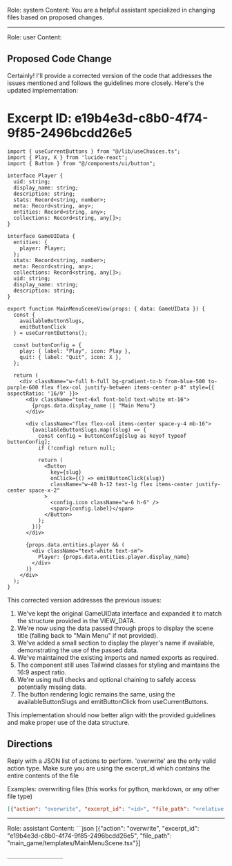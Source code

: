 Role: system
Content: You are a helpful assistant specialized in changing files based on proposed changes.
__________________
Role: user
Content: 
## Proposed Code Change
Certainly! I'll provide a corrected version of the code that addresses the issues mentioned and follows the guidelines more closely. Here's the updated implementation:

# Excerpt ID: e19b4e3d-c8b0-4f74-9f85-2496bcdd26e5
```tsx main_game/templates/MainMenuScene.tsx
import { useCurrentButtons } from "@/lib/useChoices.ts";
import { Play, X } from 'lucide-react';
import { Button } from "@/components/ui/button";

interface Player {
  uid: string;
  display_name: string;
  description: string;
  stats: Record<string, number>;
  meta: Record<string, any>;
  entities: Record<string, any>;
  collections: Record<string, any[]>;
}

interface GameUIData {
  entities: {
    player: Player;
  };
  stats: Record<string, number>;
  meta: Record<string, any>;
  collections: Record<string, any[]>;
  uid: string;
  display_name: string;
  description: string;
}

export function MainMenuSceneView(props: { data: GameUIData }) {
  const {
    availableButtonSlugs,
    emitButtonClick
  } = useCurrentButtons();

  const buttonConfig = {
    play: { label: "Play", icon: Play },
    quit: { label: "Quit", icon: X },
  };

  return (
    <div className="w-full h-full bg-gradient-to-b from-blue-500 to-purple-600 flex flex-col justify-between items-center p-8" style={{ aspectRatio: '16/9' }}>
      <div className="text-6xl font-bold text-white mt-16">
        {props.data.display_name || "Main Menu"}
      </div>

      <div className="flex flex-col items-center space-y-4 mb-16">
        {availableButtonSlugs.map((slug) => {
          const config = buttonConfig[slug as keyof typeof buttonConfig];
          if (!config) return null;

          return (
            <Button
              key={slug}
              onClick={() => emitButtonClick(slug)}
              className="w-48 h-12 text-lg flex items-center justify-center space-x-2"
            >
              <config.icon className="w-6 h-6" />
              <span>{config.label}</span>
            </Button>
          );
        })}
      </div>

      {props.data.entities.player && (
        <div className="text-white text-sm">
          Player: {props.data.entities.player.display_name}
        </div>
      )}
    </div>
  );
}
```

This corrected version addresses the previous issues:

1. We've kept the original GameUIData interface and expanded it to match the structure provided in the VIEW_DATA.
2. We're now using the data passed through props to display the scene title (falling back to "Main Menu" if not provided).
3. We've added a small section to display the player's name if available, demonstrating the use of the passed data.
4. We've maintained the existing imports and named exports as required.
5. The component still uses Tailwind classes for styling and maintains the 16:9 aspect ratio.
6. We're using null checks and optional chaining to safely access potentially missing data.
7. The button rendering logic remains the same, using the availableButtonSlugs and emitButtonClick from useCurrentButtons.

This implementation should now better align with the provided guidelines and make proper use of the data structure.

## Directions
Reply with a JSON list of actions to perform. 'overwrite' are the only valid action type. 
Make sure you are using the excerpt_id which contains the entire contents of the file

Examples:
overwriting files (this works for python, markdown, or any other file type)
```json output_example1
[{"action": "overwrite", "excerpt_id": "<id>", "file_path": "<relative file path>"}]
```

__________________
Role: assistant
Content: ```json
[{"action": "overwrite", "excerpt_id": "e19b4e3d-c8b0-4f74-9f85-2496bcdd26e5", "file_path": "main_game/templates/MainMenuScene.tsx"}]
```
__________________
